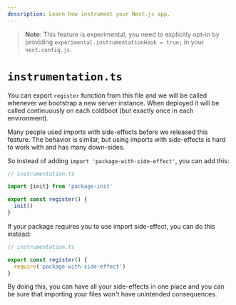 ```yaml
---
description: Learn how instrument your Next.js app.
---
```


> **Note**: This feature is experimental, you need to explicitly opt-in by providing `experimental.instrumentationHook = true;` in your `next.config.js`.

# `instrumentation.ts`

You can export `register` function from this file and we will be called whenever we bootstrap a new server instance.
When deployed it will be called continuously on each coldboot (but exactly once in each environment).

Many people used imports with side-effects before we released this feature.
The behavior is similar, but using imports with side-effects is hard to work with and has many down-sides.

So instead of adding `import 'package-with-side-effect'`, you can add this:

```ts
// instrumentation.ts

import {init} from 'package-init'

export const register() {
  init()
}
```

If your package requires you to use import side-effect, you can do this instead:

```ts
// instrumentation.ts

export const register() {
  require('package-with-side-effect')
}
```

By doing this, you can have all your side-effects in one place and you can be sure that importing your files won't have unintended consequences.
